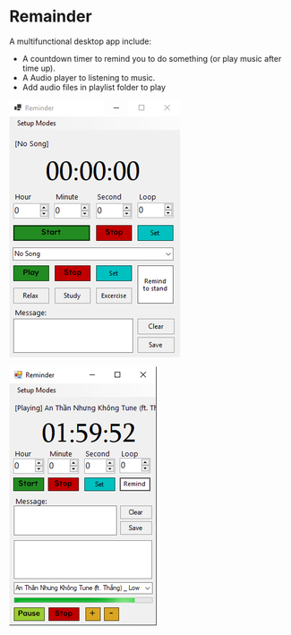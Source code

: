 # Remainder
 A multifunctional desktop app include:
 - A countdown timer to remind you to do something (or play music after time up).
 - A Audio player to listening to music.
 - Add audio files in playlist folder to play


![UI](readme-asset/UI.PNG)

![UI2](readme-asset/image.png)
